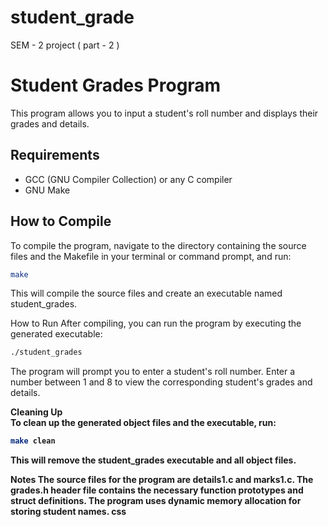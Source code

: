 # student_grade
SEM - 2 project ( part - 2 )
# Student Grades Program

This program allows you to input a student's roll number and displays their grades and details.

## Requirements

- GCC (GNU Compiler Collection) or any C compiler
- GNU Make

## How to Compile

To compile the program, navigate to the directory containing the source files and the Makefile in your terminal or command prompt, and run:

```bash
make
```


This will compile the source files and create an executable named student_grades.

How to Run
After compiling, you can run the program by executing the generated executable:

```bash
./student_grades
```

The program will prompt you to enter a student's roll number. Enter a number between 1 and 8 to view the corresponding student's grades and details.

<b>Cleaning Up<b><br>
To clean up the generated object files and the executable, run:

```bash
make clean
```
This will remove the student_grades executable and all object files.

Notes
The source files for the program are details1.c and marks1.c.
The grades.h header file contains the necessary function prototypes and struct definitions.
The program uses dynamic memory allocation for storing student names.
css
